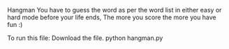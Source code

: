 Hangman
You have to guess the word as per the word list in either easy or hard mode before your life ends, The more you score the more you have fun :)

To run this file:
Download the file.
python hangman.py
